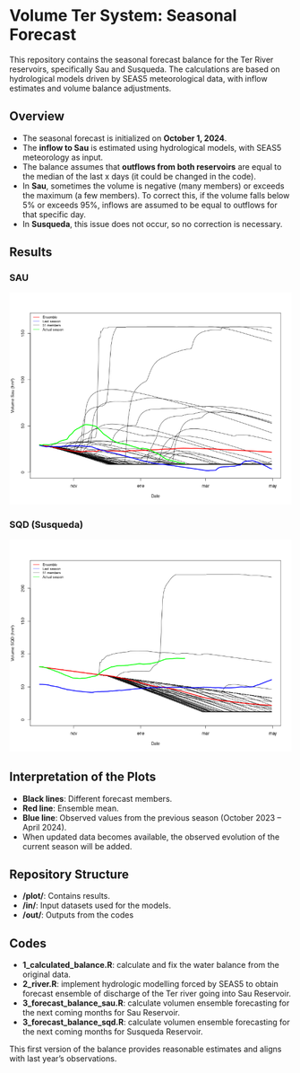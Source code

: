 # Volume Ter System: Seasonal Forecast

This repository contains the seasonal forecast balance for the Ter River reservoirs, specifically Sau and Susqueda. The calculations are based on hydrological models driven by SEAS5 meteorological data, with inflow estimates and volume balance adjustments.

## Overview

- The seasonal forecast is initialized on **October 1, 2024**.
- The **inflow to Sau** is estimated using hydrological models, with SEAS5 meteorology as input.
- The balance assumes that **outflows from both reservoirs** are equal to the median of the last x days (it could be changed in the code).
- In **Sau**, sometimes the volume is negative (many members) or exceeds the maximum (a few members). To correct this, if the volume falls below 5% or exceeds 95%, inflows are assumed to be equal to outflows for that specific day.
- In **Susqueda**, this issue does not occur, so no correction is necessary.

## Results

### SAU
![SAU Forecast](./plot/3_forecast_sau.png)

### SQD (Susqueda)
![SQD Forecast](./plot/3_forecast_sqd.png)

## Interpretation of the Plots
- **Black lines**: Different forecast members.
- **Red line**: Ensemble mean.
- **Blue line**: Observed values from the previous season (October 2023 – April 2024).
- When updated data becomes available, the observed evolution of the current season will be added.

## Repository Structure
- **/plot/**: Contains results.
- **/in/**: Input datasets used for the models.
- **/out/**: Outputs from the codes

## Codes
- **1_calculated_balance.R**: calculate and fix the water balance from the original data.
- **2_river.R**: implement hydrologic modelling forced by SEAS5 to obtain forecast ensemble of discharge of the Ter river going into Sau Reservoir.
- **3_forecast_balance_sau.R**: calculate volumen ensemble forecasting for the next coming months for Sau Reservoir.
- **3_forecast_balance_sqd.R**: calculate volumen ensemble forecasting for the next coming months for Susqueda Reservoir.

This first version of the balance provides reasonable estimates and aligns with last year’s observations.

